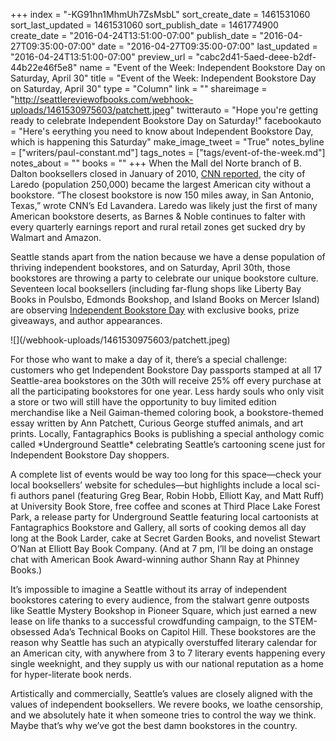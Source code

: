 +++
index = "-KG91hn1MhmUh7ZsMsbL"
sort_create_date = 1461531060
sort_last_updated = 1461531060
sort_publish_date = 1461774900
create_date = "2016-04-24T13:51:00-07:00"
publish_date = "2016-04-27T09:35:00-07:00"
date = "2016-04-27T09:35:00-07:00"
last_updated = "2016-04-24T13:51:00-07:00"
preview_url = "cabc2d41-5aed-deee-b2df-44b22e46f5e8"
name = "Event of the Week: Independent Bookstore Day on Saturday, April 30"
title = "Event of the Week: Independent Bookstore Day on Saturday, April 30"
type = "Column"
link = ""
shareimage = "http://seattlereviewofbooks.com/webhook-uploads/1461530975603/patchett.jpeg"
twitterauto = "Hope you're getting ready to celebrate Independent Bookstore Day on Saturday!"
facebookauto = "Here's eerything you need to know about Independent Bookstore Day, which is happening this Saturday"
make_image_tweet = "True"
notes_byline = ["writers/paul-constant.md"]
tags_notes = ["tags/event-of-the-week.md"]
notes_about = ""
books = ""
+++
When the Mall del Norte branch of B. Dalton booksellers closed in January of 2010, [CNN reported](http://www.cnn.com/2010/LIVING/01/22/laredo.books/), the city of Laredo (population 250,000) became the largest American city without a bookstore. “The closest bookstore is now 150 miles away, in San Antonio, Texas,” wrote CNN’s Ed Lavandera. Laredo was likely just the first of many American bookstore deserts, as Barnes & Noble continues to falter with every quarterly earnings report and rural retail zones get sucked dry by Walmart and Amazon.

Seattle stands apart from the nation because we have a dense population of thriving independent bookstores, and on Saturday, April 30th, those bookstores are throwing a party to celebrate our unique bookstore culture. Seventeen local booksellers (including far-flung shops like Liberty Bay Books in Poulsbo, Edmonds Bookshop, and Island Books on Mercer Island) are observing [Independent Bookstore Day](http://www.indiebookstoreday.com/) with exclusive books, prize giveaways, and author appearances. 

<p class="image-left">![](/webhook-uploads/1461530975603/patchett.jpeg)</p>For those who want to make a day of it, there’s a special challenge: customers who get Independent Bookstore Day passports stamped at all 17 Seattle-area bookstores on the 30th will receive 25% off every purchase at all the participating bookstores for one year. Less hardy souls who only visit a store or two will still have the opportunity to buy limited edition merchandise like a Neil Gaiman-themed coloring book, a bookstore-themed essay written by Ann Patchett, Curious George stuffed animals, and art prints. Locally, Fantagraphics Books is publishing a special anthology comic called *Underground Seattle* celebrating Seattle’s cartooning scene just for Independent Bookstore Day shoppers.

A complete list of events would be way too long for this space—check your local booksellers’ website for schedules—but highlights include a local sci-fi authors panel (featuring Greg Bear, Robin Hobb, Elliott Kay, and Matt Ruff) at University Book Store, free coffee and scones at Third Place Lake Forest Park, a release party for Underground Seattle featuring local cartoonists at Fantagraphics Bookstore and Gallery, all sorts of cooking demos all day long at the Book Larder, cake at Secret Garden Books, and novelist Stewart O’Nan at Elliott Bay Book Company. (And at 7 pm, I’ll be doing an onstage chat with American Book Award-winning author Shann Ray at Phinney Books.)

It’s impossible to imagine a Seattle without its array of independent bookstores catering to every audience, from the stalwart genre outposts like Seattle Mystery Bookshop in Pioneer Square, which just earned a new lease on life thanks to a successful crowdfunding campaign, to the STEM-obsessed Ada’s Technical Books on Capitol Hill. These bookstores are the reason why Seattle has such an atypically overstuffed literary calendar for an American city, with anywhere from 3 to 7 literary events happening every single weeknight, and they supply us with our national reputation as a home for hyper-literate book nerds. 

Artistically and commercially, Seattle’s values are closely aligned with the values of independent booksellers. We revere books, we loathe censorship, and we absolutely hate it when someone tries to control the way we think. Maybe that’s why we’ve got the best damn bookstores in the country.
